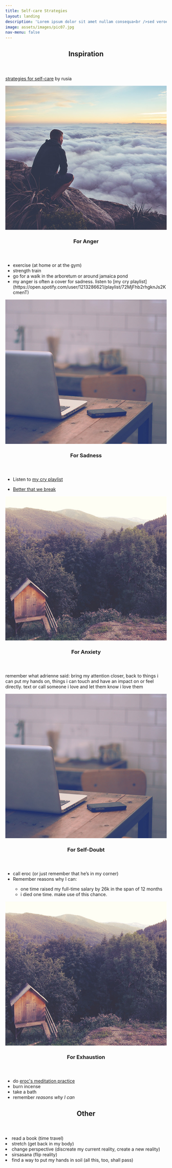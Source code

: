 ```yaml
---
title: Self-care Strategies
layout: landing
description: 'Lorem ipsum dolor sit amet nullam consequa<br />sed veroeros. tempus adipiscing nulla.'
image: assets/images/pic07.jpg
nav-menu: false
---
```



<!-- Main -->
<div id="main">

<!-- One -->
<section id="one">
	<div class="inner">
		<header class="major">
			<h2>Inspiration</h2>
		</header>
		<p><a href="http://universalpartnership.org/strategies-for-self-care/">strategies for self-care</a> by rusia</p>
	</div>
</section>

<!-- Two -->
<section id="two" class="spotlights">
	<section>
		<a href="generic.html" class="image">
			<img src="assets/images/pic08.jpg" alt="" data-position="center center" />
		</a>
		<div class="content">
			<div class="inner">
				<header class="major">
					<h3>For Anger</h3>
				</header>
                <ul>
                    <li>exercise (at home or at the gym)</li>
                    <li>strength train</li>
                    <li>go for a walk in the arboretum or around jamaica pond</li>
                    <li>my anger is often a cover for sadness. listen to [my cry playlist](https://open.spotify.com/user/1213286621/playlist/72MjFhb2rhgknJs2KcmenT)</li>
                </ul>							        
			</div>
		</div>
	</section>
	<section>
        <a href="generic.html" class="image">
            <img src="assets/images/pic09.jpg" alt="" data-position="top center" />
        </a>
        <div class="content">
            <div class="inner">
                <header class="major">
                    <h3>For Sadness</h3>
                </header>
                <ul>
                    <li>Listen to <a href="https://open.spotify.com/user/1213286621/playlist/72MjFhb2rhgknJs2KcmenT">my cry playlist</a></li>
                </ul>
                <ul class="actions">
                    <li><a href="https://open.spotify.com/user/1213286621/playlist/72MjFhb2rhgknJs2KcmenT" class="button">Better that we break</a></li>
                </ul>
            </div>
        </div>
    </section>
    <section>
        <a href="generic.html" class="image">
            <img src="assets/images/pic10.jpg" alt="" data-position="25% 25%" />
        </a>
        <div class="content">
            <div class="inner">
                <header class="major">
                    <h3>For Anxiety</h3>
                </header>
                <p>remember what adrienne said: bring my attention closer, back to things i can put my hands on, things i can touch and have an impact on or feel directly. text or call someone i love and let them know i love them</p>
            </div>
        </div>
    </section>
    <section>
		<a href="generic.html" class="image">
			<img src="assets/images/pic09.jpg" alt="" data-position="top center" />
		</a>
		<div class="content">
			<div class="inner">
				<header class="major">
					<h3>For Self-Doubt</h3>
				</header>
                <ul>
                    <li>call eroc (or just remember that he’s in my corner)</li>
                    <li>Remember reasons why I can:</li>
                    <ul>
                        <li>one time raised my full-time salary by 26k in the span of 12 months</li>
                        <li>i died one time. make use of this chance.</li>
                    </ul>
                </ul>
			</div>
		</div>
	</section>
	<section>
		<a href="generic.html" class="image">
			<img src="assets/images/pic10.jpg" alt="" data-position="25% 25%" />
		</a>
		<div class="content">
			<div class="inner">
				<header class="major">
					<h3>For Exhaustion</h3>
				</header>
                <ul>
                    <li>do <a href="https://mijente.net/2017/11/02/ancestral-spiritual-resistance-zine/">eroc's meditation practice</a></li>
                    <li>burn incense</li>
                    <li>take a bath</li>
                    <li>remember <i>reasons why I can</i></li>
                </ul>
			</div>
		</div>
	</section>
</section>

<!-- Three -->
<section id="three">
	<div class="inner">
		<header class="major">
			<h2>Other</h2>
		</header>
		<li>read a book (time travel)</li>
        <li>stretch (get back in my body)</li>
        <li>change perspective (discreate my current reality, create a new reality)</li>
        <li>sirsasana (flip reality)</li>
        <li>find a way to put my hands in soil (all this, too, shall pass)</li>
	</div>
</section>

</div>
